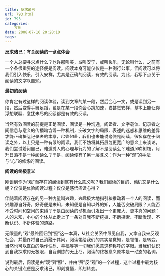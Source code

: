 ```yaml
---
title: 反求诸己
url: 793.html
id: 793
categories:
  - 写到
date: 2008-07-16 20:28:10
tags:
---
```


**反求诸己：有关阅读的一点点体会**

  
一个人总要寻求点什么？也许那叫美，或叫安宁，或叫快乐，无论叫什么，之前有一个条很重要的途径便是阅读。阅读本身可能仅仅是一种例行公事，但阅读可以将我们引入快乐，引入安祥，尤其是正确的阅读，有效的阅读，为此，我写下点关于阅读的文字以自勉。  
  

**最初的阅读**

  
你肯定有过这样的阅读体验，读到文章的某一段，然后会心一笑，或是读到另一段，然后变得手舞足蹈，或是在某一段你会心跳加速，或甚觉安祥，基本上能让你浮想联翩、意犹未尽的阅读都是有效的阅读。  
  
当然有效阅读的前提是正确阅读，阅读是一种沟通，阅读者、文字载体、记录者之间信息与意义的传播暗含着一种机制，突破文字的局限、表述的迷惑和思维的差异才能正确抵达记录者的本意，尽管如此，我们也未能说这便是阅读，很多存在于阅读之外，以上只是一种有限的阅读，我们不妨将其拓展为更宽广的意义上来谈论，我们尝试着问自己，难道对人的心理与行为的了解不是阅读么？难道风吹树枝，月升日落不是一种阅读么？于是，阅读便有了另一层含义：作为一种“观”的手法与“心”的修炼的阅读。  
  

**阅读的终极意义**

  
刚谈到作为“观”而存在的阅读到底有什么意义呢？我们阅读的目的、动机又是什么呢？仅仅是体验阅读过程？仅仅是感悟阅读心得？  
  
伴随着阅读存在的另一种力量叫兴趣，兴趣极大地指引和推动着一个人的阅读，而兴趣源自好奇，好奇便是未知，未知便是自知以外的知，人能否突破局限？人能否不受时间和空间的束缚？于是由阅读的动机而引发出一个更庞大、更本真的问题：人的未知，小小的个体从此走上了一条对自我不断挖掘、不断探索、不断发现、不断认识、不断体验的道路。  
  
无限量的“观”最终回归到“照”这一本真，从社会关系中照见自我，又拿自我来反观社会，并最终将自己消融于其间，阅读带给我们的其实是觉知，是领悟，是转变，当然也可以直白的唤作快乐、幸福等等一切我们愿意这样称呼的字眼。当我们认识到自我探求的无极限，自我训练的无止尽，阅读的终极意义原本是一动态的名词。  
  
说到最后，阅读是由“观”到“照”，并由“照”反“观”的一个过程，这个过程中最为核心的关键点便是反求诸己，即刻觉悟，即刻转变。